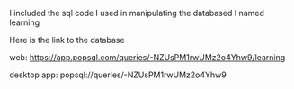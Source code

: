 I included the sql code I used in manipulating the databased I named learning

Here is the link to the database

web:  https://app.popsql.com/queries/-NZUsPM1rwUMz2o4Yhw9/learning

desktop app: popsql://queries/-NZUsPM1rwUMz2o4Yhw9
